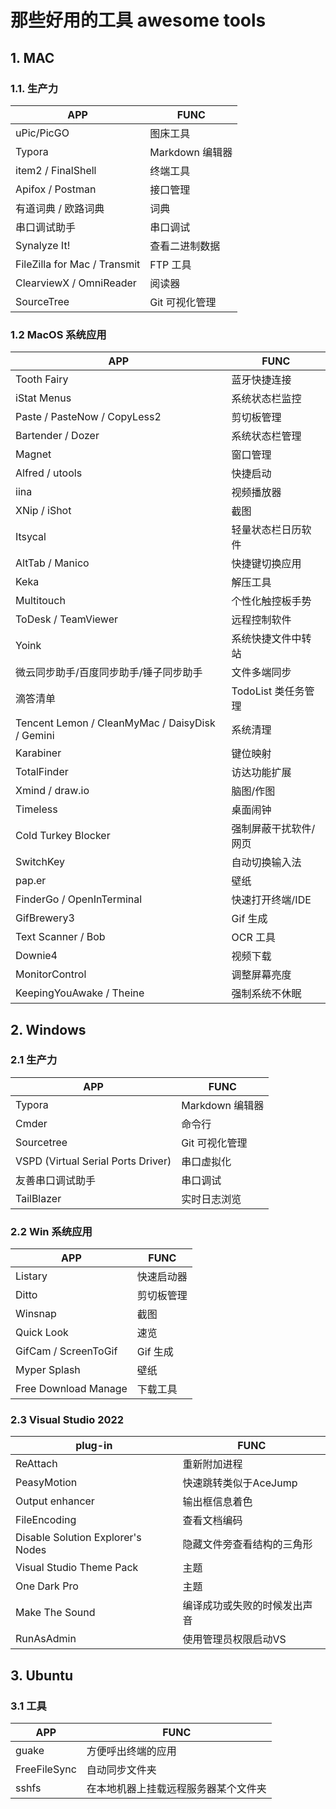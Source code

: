 # 那些好用的工具 awesome tools



## 1. MAC
### 1.1. 生产力

| APP                          | FUNC         |
|------------------------------|--------------|
| uPic/PicGO                   | 图床工具         |
| Typora                       | Markdown 编辑器 |
| item2 / FinalShell           | 终端工具         |
| Apifox / Postman             | 接口管理         |
| 有道词典 / 欧路词典                  | 词典           |
| 串口调试助手                       | 串口调试         |
| Synalyze It!                 | 查看二进制数据      |
| FileZilla for Mac / Transmit | FTP 工具       |
| ClearviewX / OmniReader      | 阅读器          |
| SourceTree                   | Git 可视化管理    |


### 1.2 MacOS 系统应用

| APP                                             | FUNC           |
|-------------------------------------------------|----------------|
| Tooth Fairy                                     | 蓝牙快捷连接         |
| iStat Menus                                     | 系统状态栏监控        |
| Paste / PasteNow / CopyLess2                    | 剪切板管理          |
| Bartender / Dozer                               | 系统状态栏管理        |
| Magnet                                          | 窗口管理           |
| Alfred / utools                                 | 快捷启动           |
| iina                                            | 视频播放器          |
| XNip / iShot                                    | 截图             |
| Itsycal                                         | 轻量状态栏日历软件      |
| AltTab / Manico                                 | 快捷键切换应用        |
| Keka                                            | 解压工具           |
| Multitouch                                      | 个性化触控板手势       |
| ToDesk / TeamViewer                             | 远程控制软件         |
| Yoink                                           | 系统快捷文件中转站      |
| 微云同步助手/百度同步助手/锤子同步助手                            | 文件多端同步         |
| 滴答清单                                            | TodoList 类任务管理 |
| Tencent Lemon / CleanMyMac / DaisyDisk / Gemini | 系统清理           |
| Karabiner                                       | 键位映射           |
| TotalFinder                                     | 访达功能扩展         |
| Xmind / draw.io                                 | 脑图/作图          |
| Timeless                                        | 桌面闹钟           |
| Cold Turkey Blocker                             | 强制屏蔽干扰软件/网页    |
| SwitchKey                                       | 自动切换输入法        |
| pap.er                                          | 壁纸             |
| FinderGo / OpenInTerminal                       | 快速打开终端/IDE     |
| GifBrewery3                                     | Gif 生成         |
| Text Scanner / Bob                              | OCR 工具         |
| Downie4                                         | 视频下载           |
| MonitorControl                                  | 调整屏幕亮度         |
| KeepingYouAwake / Theine                        | 强制系统不休眠        |

## 2. Windows

### 2.1 生产力

| APP                                | FUNC         |
|------------------------------------|--------------|
| Typora                             | Markdown 编辑器 |
| Cmder                              | 命令行          |
| Sourcetree                         | Git 可视化管理    |
| VSPD (Virtual Serial Ports Driver) | 串口虚拟化        |
| 友善串口调试助手                           | 串口调试         |
| TailBlazer                         | 实时日志浏览       |

### 2.2 Win 系统应用

| APP                  | FUNC   |
|----------------------|--------|
| Listary              | 快速启动器  |
| Ditto                | 剪切板管理  |
| Winsnap              | 截图     |
| Quick Look           | 速览     |
| GifCam / ScreenToGif | Gif 生成 |
| Myper Splash         | 壁纸     |
| Free Download Manage | 下载工具   |

### 2.3 Visual Studio 2022

| plug-in                  | FUNC   |
|----------------------|--------|
| ReAttach             | 重新附加进程  |
| PeasyMotion          | 快速跳转类似于AceJump  |
| Output enhancer      | 输出框信息着色  |
| FileEncoding         | 查看文档编码  |
| Disable Solution Explorer's Nodes  | 隐藏文件旁查看结构的三角形  |
| Visual Studio Theme Pack  | 主题  |
| One Dark Pro         | 主题  |
| Make The Sound       | 编译成功或失败的时候发出声音  |
| RunAsAdmin       | 使用管理员权限启动VS  |


## 3. Ubuntu

### 3.1 工具

| APP                  | FUNC   |
|----------------------|--------|
| guake              | 方便呼出终端的应用  |
| FreeFileSync       | 自动同步文件夹 |
| sshfs              | 在本地机器上挂载远程服务器某个文件夹  |

